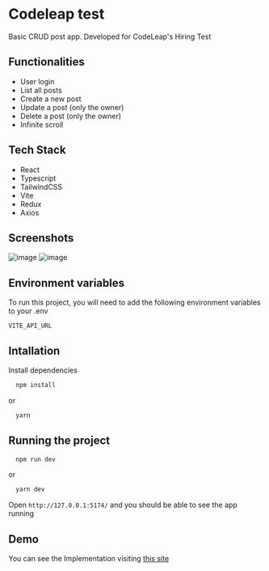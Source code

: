 # Codeleap test

Basic CRUD post app. Developed for CodeLeap's Hiring Test

## Functionalities

-   User login
-   List all posts
-   Create a new post
-   Update a post (only the owner)
-   Delete a post (only the owner)
-   Infinite scroll

## Tech Stack

-   React
-   Typescript
-   TailwindCSS
-   Vite
-   Redux
-   Axios

## Screenshots

![image](https://user-images.githubusercontent.com/65142775/231937409-56a84459-69f1-49ec-a901-53244e0a2379.png)
![image](https://user-images.githubusercontent.com/65142775/231937217-4a7d210c-b25a-45f1-9e13-bb17deb8ec32.png)

## Environment variables

To run this project, you will need to add the following environment variables to your .env

`VITE_API_URL`

## Intallation

Install dependencies

```bash
  npm install
```

or

```bash
  yarn
```

## Running the project

```bash
  npm run dev
```

or

```bash
  yarn dev
```

Open `http://127.0.0.1:5174/` and you should be able to see the app running

## Demo

You can see the Implementation visiting [this site](https://codeleap-network-steel.vercel.app/)
